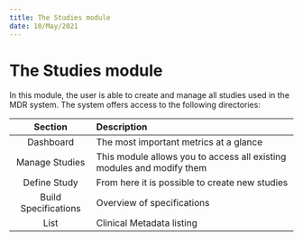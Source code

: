 ```yaml
---
title: The Studies module
date: 10/May/2021
---
```


# The Studies module

In this module, the user is able to create and manage all studies used in the MDR system.
The system offers access to the following directories:

| Section | Description       |
|:------:|:----------------|
| Dashboard| The most important metrics at a glance |
| Manage Studies  | This module allows you to access all existing modules and modify them |
| Define Study | From here it is possible to create new studies |
| Build Specifications | Overview of specifications |
| List | Clinical Metadata listing |






